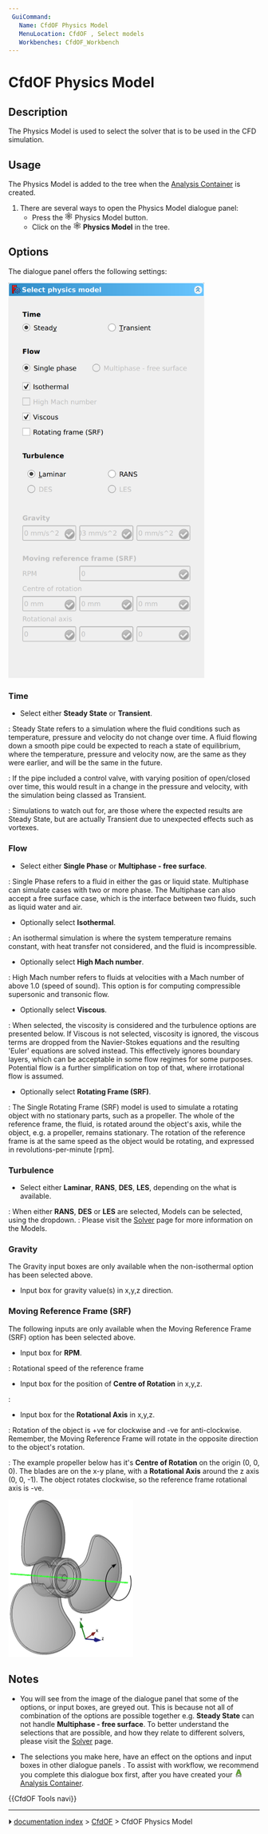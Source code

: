 ```yaml
---
 GuiCommand:
   Name: CfdOF Physics Model
   MenuLocation: CfdOF , Select models‏‎
   Workbenches: CfdOF_Workbench
---
```


# CfdOF Physics Model

## Description

The Physics Model is used to select the solver that is to be used in the CFD simulation.

## Usage

The Physics Model is added to the tree when the [Analysis Container](CfdOF_Analysis.md) is created.

1.  There are several ways to open the Physics Model dialogue panel:
    -   Press the **<img src="images/CfdOF_Physics_Model.svg" width=16px>** Physics Model button.
    -   Click on the <img alt="" src=images/CfdOF_Physics_Model.svg  style="width:16px;"> **Physics Model** in the tree.

## Options

The dialogue panel offers the following settings:

<img alt="CfdOF Physics Model Dialog Panel" src=images/CfdOF_DialogPhysicsModel.png  style="width:393px;">

### Time

-   Select either **Steady State** or **Transient**.

:   Steady State refers to a simulation where the fluid conditions such as temperature, pressure and velocity do not change over time. A fluid flowing down a smooth pipe could be expected to reach a state of equilibrium, where the temperature, pressure and velocity now, are the same as they were earlier, and will be the same in the future.





:   If the pipe included a control valve, with varying position of open/closed over time, this would result in a change in the pressure and velocity, with the simulation being classed as Transient.





:   Simulations to watch out for, are those where the expected results are Steady State, but are actually Transient due to unexpected effects such as vortexes.

### Flow

-   Select either **Single Phase** or **Multiphase - free surface**.

:   Single Phase refers to a fluid in either the gas or liquid state. Multiphase can simulate cases with two or more phase. The Multiphase can also accept a free surface case, which is the interface between two fluids, such as liquid water and air.

-   Optionally select **Isothermal**.

:   An isothermal simulation is where the system temperature remains constant, with heat transfer not considered, and the fluid is incompressible.

-   Optionally select **High Mach number**.

:   High Mach number refers to fluids at velocities with a Mach number of above 1.0 (speed of sound). This option is for computing compressible supersonic and transonic flow.

-   Optionally select **Viscous**.

:   When selected, the viscosity is considered and the turbulence options are presented below. If Viscous is not selected, viscosity is ignored, the viscous terms are dropped from the Navier-Stokes equations and the resulting \'Euler\' equations are solved instead. This effectively ignores boundary layers, which can be acceptable in some flow regimes for some purposes. Potential flow is a further simplification on top of that, where irrotational flow is assumed.

-   Optionally select **Rotating Frame (SRF)**.

:   The Single Rotating Frame (SRF) model is used to simulate a rotating object with no stationary parts, such as a propeller. The whole of the reference frame, the fluid, is rotated around the object\'s axis, while the object, e.g. a propeller, remains stationary. The rotation of the reference frame is at the same speed as the object would be rotating, and expressed in revolutions-per-minute \[rpm\].

### Turbulence

-   Select either **Laminar**, **RANS**, **DES**, **LES**, depending on the what is available.

:   When either **RANS**, **DES** or **LES** are selected, Models can be selected, using the dropdown.
:   Please visit the [Solver](CfdOF_Solver.md) page for more information on the Models.

### Gravity

The Gravity input boxes are only available when the non-isothermal option has been selected above.

-   Input box for gravity value(s) in x,y,z direction.

### Moving Reference Frame (SRF) 

The following inputs are only available when the Moving Reference Frame (SRF) option has been selected above.

-   Input box for **RPM**.

:   Rotational speed of the reference frame

-   Input box for the position of **Centre of Rotation** in x,y,z.

:   

-   Input box for the **Rotational Axis** in x,y,z.

:   Rotation of the object is +ve for clockwise and -ve for anti-clockwise. Remember, the Moving Reference Frame will rotate in the opposite direction to the object\'s rotation.





:   The example propeller below has it\'s **Centre of Rotation** on the origin (0, 0, 0). The blades are on the x-y plane, with a **Rotational Axis** around the z axis (0, 0, -1). The object rotates clockwise, so the reference frame rotational axis is -ve.

<img alt="Propeller " src=images/CfdOF_Fluid_Properties_Propeller.png  style="width:250px;">

## Notes

-   You will see from the image of the dialogue panel that some of the options, or input boxes, are greyed out. This is because not all of combination of the options are possible together e.g. **Steady State** can not handle **Multiphase - free surface**. To better understand the selections that are possible, and how they relate to different solvers, please visit the [Solver](CfdOF_Solver.md) page.

-   The selections you make here, have an effect on the options and input boxes in other dialogue panels . To assist with workflow, we recommend you complete this dialogue box first, after you have created your <img alt="" src=images/CfdOF_analysis.svg  style="width:16px;"> [Analysis Container](CfdOF_Analysis.md).





{{CfdOF Tools navi}}



---
⏵ [documentation index](../README.md) > [CfdOF](Category_CfdOF.md) > CfdOF Physics Model
